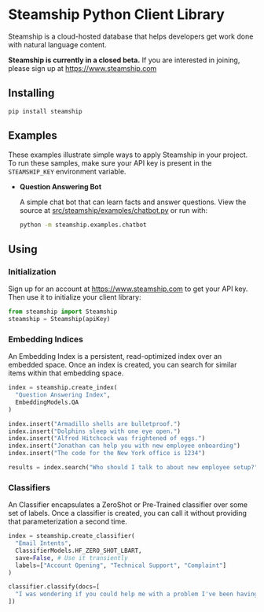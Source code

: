 # Steamship Python Client Library

Steamship is a cloud-hosted database that helps developers get work done with natural language content.

**Steamship is currently in a closed beta.** If you are interested in joining, please sign up at https://www.steamship.com

## Installing

```
pip install steamship
```

## Examples

These examples illustrate simple ways to apply Steamship in your project. To run these samples, make sure your API key is present in the `STEAMSHIP_KEY` environment variable.

* **Question Answering Bot**

  A simple chat bot that can learn facts and answer questions. View the source at [src/steamship/examples/chatbot.py](src/steamship/examples/chatbot.py) or run with: 

  ```bash
  python -m steamship.examples.chatbot
  ```
## Using

### Initialization

Sign up for an account at https://www.steamship.com to get your API key. Then use it to initialize your client library:

```python
from steamship import Steamship
steamship = Steamship(apiKey)
```

### Embedding Indices

An Embedding Index is a persistent, read-optimized index over an embedded space. Once an index is created, you can search for similar items within that embedding space.

```python
index = steamship.create_index(
  "Question Answering Index", 
  EmbeddingModels.QA
)

index.insert("Armadillo shells are bulletproof.")
index.insert("Dolphins sleep with one eye open.")
index.insert("Alfred Hitchcock was frightened of eggs.")
index.insert("Jonathan can help you with new employee onboarding")
index.insert("The code for the New York office is 1234")

results = index.search("Who should I talk to about new employee setup?")    
```

### Classifiers

An Classifier encapsulates a ZeroShot or Pre-Trained classifier over some set of labels. Once a classifier is created, you can call it without providing that parameterization a second time.

```python
index = steamship.create_classifier(
  "Email Intents", 
  ClassifierModels.HF_ZERO_SHOT_LBART,
  save=False, # Use it transiently
  labels=["Account Opening", "Technical Support", "Complaint"]
)

classifier.classify(docs=[
  "I was wondering if you could help me with a problem I've been having"
])
```
